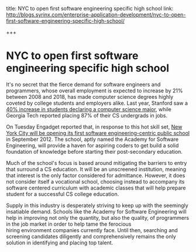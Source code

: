 title: NYC to open first software engineering specific high school
link: http://blogs.syrinx.com/enterprise-application-development/nyc-to-open-first-software-engineering-specific-high-school/

+++

# NYC to open first software engineering specific high school

It's no secret that the fierce demand for software engineers and programmers, whose overall employment is expected to increase by 21% between 2008 and 2018, has made computer science degrees highly coveted by college students and employers alike. Last year, Stanford saw a [40% increase in students declaring a computer science major](http://www.cio.com/article/551115/Want_a_Job_Get_a_Computer_Science_Degree), while Georgia Tech reported placing 87% of their CS undergrads in jobs.

On Tuesday Engadget reported that, in response to this hot skill set, [New York City will be opening its first software engineering-centric public school](http://www.engadget.com/2012/01/17/nyc-opening-its-first-pubic-high-school-dedicated-to-software-en/) in September 2012. The school, aptly named the Academy for Software Engineering, will provide a haven for aspiring coders to get build a solid foundation of knowledge before starting their post-secondary education.

Much of the school's focus is based around mitigating the barriers to entry that surround a CS education. It will be an unscreened institution, meaning that interest is the only factor considered for admittance. However, it does not consider itself a vocational school, choosing instead to accompany its software centered curriculum with academic classes that will help prepare student for a successful CS college education.

Supply in this industry is desperately striving to keep up with the seemingly insatiable demand. Schools like the Academy for Software Engineering will help in improving not only the quantity, but also the quality, of programmers in the job market in order to help tame the ferocious hiring environment companies currently face. Until then, searching and screening candidates diligently and comprehensively remains the only solution in identifying and placing top talent.

